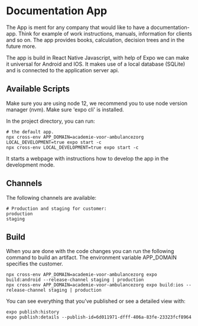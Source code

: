 # Documentation App

The App is ment for any company that would like to have a documentation-app.
Think for example of work instructions, manuals, information for clients and so on.
The app provides books, calculation, decision trees and in the future more.

The app is build in React Native Javascript, with help of Expo we can make it universal for Android and IOS. 
It makes use of a local database (SQLite) and is connected to the application server api.

## Available Scripts

Make sure you are using node 12, we recommend you to use node version manager (nvm).
Make sure 'expo cli' is installed.

In the project directory, you can run:

    # the default app.
    npx cross-env APP_DOMAIN=academie-voor-ambulancezorg LOCAL_DEVELOPMENT=true expo start -c
    npx cross-env LOCAL_DEVELOPMENT=true expo start -c

It starts a webpage with instructions how to develop the app in the development mode.

## Channels

The following channels are available:

    # Production and staging for customer:
    production
    staging

## Build

When you are done with the code changes you can run the following command to build an artifact.
The environment variable APP_DOMAIN specifies the customer.

    npx cross-env APP_DOMAIN=academie-voor-ambulancezorg expo build:android --release-channel staging | production
    npx cross-env APP_DOMAIN=academie-voor-ambulancezorg expo build:ios --release-channel staging | production

You can see everything that you’ve published or see a detailed view with:

    expo publish:history
    expo publish:details --publish-id=6d011971-dfff-406a-83fe-23323fcf8964

